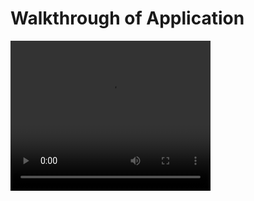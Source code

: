 # Walkthrough of Application

<video src="images/DEMO.mp4" width="320" height="240" controls></video>
